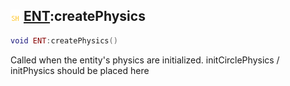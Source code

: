 ## ![shared](../../.gitbook/assets/shared.png) [ENT](./readme/ent.md):createPhysics

```lua
void ENT:createPhysics()
```

Called when the entity's physics are initialized. initCirclePhysics / initPhysics should be placed here

